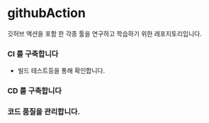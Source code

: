 # githubAction
깃허브 액션을 포함 한 각종 툴을 연구하고 학습하기 위한 레포지토리입니다.


### CI 를 구축합니다
- 빌드 테스트등을 통해 확인합니다.

### CD 를 구축합니다


### 코드 품질을 관리합니다.
